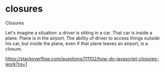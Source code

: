 # closures

Closures

Let's imagine a situation: a driver is sitting in a car. That car is inside a plane. Plane is in the airport. The ability of driver to access things outside his car, but inside the plane, even if that plane leaves an airport, is a closure.

https://stackoverflow.com/questions/111102/how-do-javascript-closures-work?rq=1
